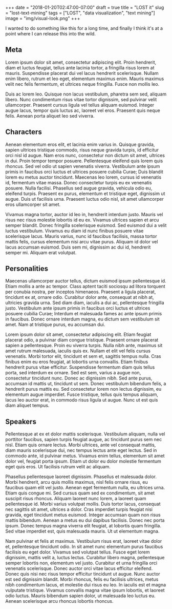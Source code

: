 +++
date = "2018-01-20T02:47:00-07:00"
draft = true
title = "LOST it"
slug = "lost-text-mining"
tags = ["LOST", "data visualization", "text mining"]
image = "img/visual-look.png"
+++

I wanted to do something like this for a long time, and finally I think it's at a point where I can release this into the wild.

## Meta

Lorem ipsum dolor sit amet, consectetur adipiscing elit. Proin hendrerit, diam et luctus feugiat, tellus ante lacinia tortor, a fringilla risus lorem at mauris. Suspendisse placerat dui vel lacus hendrerit scelerisque. Nullam enim libero, rutrum et leo eget, elementum maximus enim. Mauris maximus velit nec felis fermentum, et ultrices neque fringilla. Fusce non mollis leo.

<div id="word-count"></div>

Duis ac lorem leo. Quisque non lacus vestibulum, pharetra sem sed, aliquam libero. Nunc condimentum risus vitae tortor dignissim, sed pulvinar velit ullamcorper. Praesent cursus ligula vel tellus aliquam euismod. Integer augue lacus, tempor quis luctus ac, laoreet vel eros. Praesent quis neque felis. Aenean porta aliquet leo sed viverra.

## Characters

Aenean elementum eros elit, et lacinia enim varius in. Quisque gravida, sapien ultrices tristique commodo, risus neque gravida turpis, id efficitur orci nisl id augue. Nam eros nunc, consectetur non dictum sit amet, ultrices in dui. Proin tempor tempor posuere. Pellentesque eleifend quis lorem quis rhoncus. Sed vel odio ut sapien venenatis viverra. Vestibulum ante ipsum primis in faucibus orci luctus et ultrices posuere cubilia Curae; Duis blandit lorem eu metus auctor tincidunt. Maecenas leo lorem, cursus id venenatis id, fermentum vitae massa. Donec consectetur turpis eu ex venenatis posuere. Nulla facilisi. Phasellus sed augue gravida, vehicula odio eu, eleifend turpis. Praesent ex purus, elementum et tristique eget, dignissim ut augue. Duis ut facilisis urna. Praesent luctus odio nisl, sit amet ullamcorper eros ullamcorper sit amet.

<div id="char-word-histogram"></div>

Vivamus magna tortor, auctor id leo in, hendrerit interdum justo. Mauris vel risus nec risus molestie lobortis id eu ex. Vivamus ultrices sapien et arcu semper blandit. Donec fringilla scelerisque euismod. Sed euismod dui a velit luctus vestibulum. Vivamus eu diam id nunc finibus posuere vitae scelerisque lacus. Mauris varius, nunc id faucibus facilisis, massa tortor mattis felis, cursus elementum nisi arcu vitae purus. Aliquam id dolor vel lacus accumsan euismod. Duis sem mi, dignissim ac dui id, hendrerit semper mi. Aliquam erat volutpat.

## Personalities

Maecenas ullamcorper auctor tellus, dictum euismod ipsum pellentesque id. Etiam mollis a ante ac tempor. Class aptent taciti sociosqu ad litora torquent per conubia nostra, per inceptos himenaeos. Praesent a ligula placerat, tincidunt ex at, ornare odio. Curabitur dolor ante, consequat at nibh at, ultricies gravida urna. Sed diam diam, iaculis a dui ac, pellentesque fringilla justo. Vestibulum ante ipsum primis in faucibus orci luctus et ultrices posuere cubilia Curae; Interdum et malesuada fames ac ante ipsum primis in faucibus. Donec ornare interdum magna, eu dictum sem vestibulum sit amet. Nam at tristique purus, eu accumsan dui.

<div id="personality-selector"></div>
<div id="personality"></div>

Lorem ipsum dolor sit amet, consectetur adipiscing elit. Etiam feugiat placerat odio, a pulvinar diam congue tristique. Praesent ornare placerat sapien a pellentesque. Proin eu viverra turpis. Nulla nibh ante, maximus sit amet rutrum malesuada, iaculis quis ex. Nullam et elit vel felis cursus venenatis. Morbi tortor elit, tincidunt et sem et, sagittis tempus nulla. Cras finibus enim eu eros feugiat, at lobortis urna convallis. Etiam finibus hendrerit purus vitae efficitur. Suspendisse fermentum diam quis tellus porta, sed interdum ex ornare. Sed est sem, varius a augue non, consectetur tincidunt nunc. Donec ac dignissim nibh. Sed ante purus, accumsan id mattis ut, tincidunt ut sem. Donec vestibulum bibendum felis, a hendrerit purus mattis eu. Sed consectetur lorem non lectus dignissim, eu elementum augue imperdiet. Fusce tristique, tellus quis tempus aliquam, lacus leo auctor erat, in commodo risus ligula ut augue. Nunc ut est quis diam aliquet tempus.

## Speakers

Pellentesque at ex et dolor mattis scelerisque. Vestibulum aliquam, nulla vel porttitor faucibus, sapien turpis feugiat augue, ac tincidunt purus sem nec nisl. Etiam quis ornare lectus. Morbi ultrices, ante vel consequat mattis, diam mauris scelerisque dui, nec tempus lectus ante eget lectus. Sed in commodo ante, id pulvinar metus. Vivamus enim tellus, elementum sit amet dolor vel, feugiat porta ipsum. Etiam ut dolor eu dolor molestie fermentum eget quis eros. Ut facilisis rutrum velit ac aliquam.

Phasellus pellentesque laoreet dignissim. Phasellus et malesuada dolor. Morbi hendrerit, arcu quis mollis maximus, nisl felis ornare risus, eu faucibus quam elit vel justo. Aenean eget fermentum nulla, eu ultrices urna. Etiam quis congue mi. Sed cursus quam sed ex condimentum, sit amet suscipit risus rhoncus. Aliquam laoreet nunc lorem, a laoreet quam pellentesque id. Morbi varius volutpat mollis. Duis tortor lacus, consequat nec sagittis sit amet, ultrices a dolor. Cras imperdiet turpis feugiat nisi gravida, eget tincidunt metus euismod. Integer accumsan quam non risus mattis bibendum. Aenean a metus eu dui dapibus facilisis. Donec nec porta ipsum. Donec tempus magna viverra elit feugiat, at lobortis quam fringilla. Sed vitae imperdiet est, quis malesuada mauris. Ut ut elementum magna.

<div id="lines-per-char"></div>

Nam pulvinar et felis at maximus. Vestibulum risus erat, laoreet vitae dolor et, pellentesque tincidunt odio. In sit amet nunc elementum purus faucibus facilisis eu eget dolor. Vivamus sed volutpat tellus. Fusce eget lorem dignissim, mattis velit a, luctus lectus. Curabitur libero magna, pellentesque semper lobortis non, elementum vel justo. Curabitur et urna fringilla orci venenatis scelerisque. Donec auctor orci vitae lacus efficitur eleifend. Donec quis nisi nec risus tempor efficitur tincidunt ut augue. Nunc auctor est sed dignissim blandit. Morbi rhoncus, felis eu facilisis ultrices, metus nibh condimentum lacus, et molestie dui risus eu leo. In iaculis est et magna vulputate tristique. Vivamus convallis magna vitae ipsum lobortis, et laoreet odio luctus. Mauris bibendum sapien dolor, ut malesuada leo luctus eu. Aenean scelerisque arcu rhoncus lobortis rhoncus.


<script src="http://localhost:9001/bundle.js"></script>
